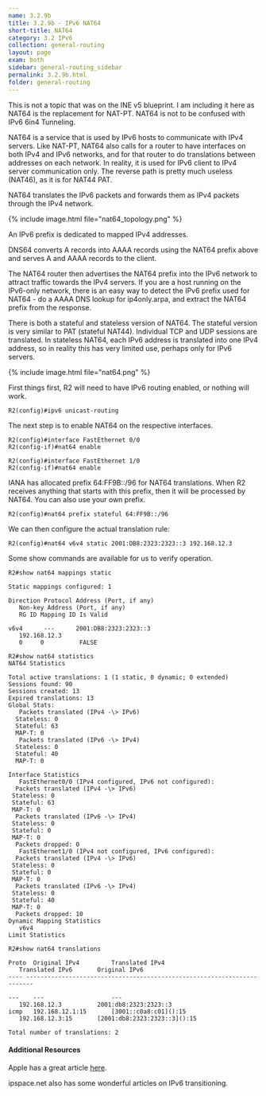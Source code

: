 ```yaml
---
name: 3.2.9b
title: 3.2.9b - IPv6 NAT64
short-title: NAT64
category: 3.2 IPv6
collection: general-routing
layout: page
exam: both
sidebar: general-routing_sidebar
permalink: 3.2.9b.html
folder: general-routing
---
```

This is not a topic that was on the INE v5 blueprint. I am including it here as NAT64 is the replacement for NAT-PT. NAT64 is not to be confused with IPv6 6in4 Tunneling.

NAT64 is a service that is used by IPv6 hosts to communicate with IPv4 servers. Like NAT-PT, NAT64 also calls for a router to have interfaces on both IPv4 and IPv6 networks, and for that router to do translations between addresses on each network. In reality, it is used for IPv6 client to IPv4 server communication only. The reverse path is pretty much useless (NAT46), as it is for NAT44 PAT.

NAT64 translates the IPv6 packets and forwards them as IPv4 packets through the IPv4 network.

{% include image.html file="nat64_topology.png" %}

An IPv6 prefix is dedicated to mapped IPv4 addresses.

DNS64 converts A records into AAAA records using the NAT64 prefix above and serves A and AAAA records to the client.

The NAT64 router then advertises the NAT64 prefix into the IPv6 network to attract traffic towards the IPv4 servers. If you are a host running on the IPv6-only network, there is an easy way to detect the IPv6 prefix used for NAT64 - do a AAAA DNS lookup for ip4only.arpa, and extract the NAT64 prefix from the response.

There is both a stateful and stateless version of NAT64. The stateful version is very similar to PAT (stateful NAT44).  Individual TCP and UDP sessions are translated. In stateless NAT64, each IPv6 address is translated into one IPv4 address, so in reality this has very limited use, perhaps only for IPv6 servers.

{% include image.html file="nat64.png" %}

First things first, R2 will need to have IPv6 routing enabled, or nothing will work.
```
R2(config)#ipv6 unicast-routing
```
The next step is to enable NAT64 on the respective interfaces.
```
R2(config)#interface FastEthernet 0/0
R2(config-if)#nat64 enable
```
```
R2(config)#interface FastEthernet 1/0
R2(config-if)#nat64 enable
```
IANA has allocated prefix 64:FF9B::/96 for NAT64 translations. When R2 receives anything that starts with this prefix, then it will be processed by NAT64. You can also use your own prefix.
```
R2(config)#nat64 prefix stateful 64:FF9B::/96
```
We can then configure the actual translation rule:
```
R2(config)#nat64 v6v4 static 2001:DB8:2323:2323::3 192.168.12.3
```
Some show commands are available for us to verify operation.

```
R2#show nat64 mappings static

Static mappings configured: 1

Direction Protocol Address (Port, if any)
   Non-key Address (Port, if any)
   RG ID Mapping ID Is Valid

v6v4      ---      2001:DB8:2323:2323::3
   192.168.12.3
   0     0          FALSE
```

```
R2#show nat64 statistics
NAT64 Statistics

Total active translations: 1 (1 static, 0 dynamic; 0 extended)
Sessions found: 90
Sessions created: 13
Expired translations: 13
Global Stats:
   Packets translated (IPv4 -\> IPv6)
  Stateless: 0
  Stateful: 63
  MAP-T: 0
   Packets translated (IPv6 -\> IPv4)
  Stateless: 0
  Stateful: 40
  MAP-T: 0

Interface Statistics
   FastEthernet0/0 (IPv4 configured, IPv6 not configured):
  Packets translated (IPv4 -\> IPv6)
 Stateless: 0
 Stateful: 63
 MAP-T: 0
  Packets translated (IPv6 -\> IPv4)
 Stateless: 0
 Stateful: 0
 MAP-T: 0
  Packets dropped: 0
   FastEthernet1/0 (IPv4 not configured, IPv6 configured):
  Packets translated (IPv4 -\> IPv6)
 Stateless: 0
 Stateful: 0
 MAP-T: 0
  Packets translated (IPv6 -\> IPv4)
 Stateless: 0
 Stateful: 40
 MAP-T: 0
  Packets dropped: 10
Dynamic Mapping Statistics
   v6v4
Limit Statistics
```

```
R2#show nat64 translations

Proto  Original IPv4         Translated IPv4
   Translated IPv6       Original IPv6
---- ------------------------------------------------------------------------

---    ---                   ---                                             
   192.168.12.3          2001:db8:2323:2323::3                           
icmp   192.168.12.1:15       [3001::c0a8:c01]():15                             
   192.168.12.3:15       [2001:db8:2323:2323::3]():15                      

Total number of translations: 2
```


#### Additional Resources
Apple has a great article [here][1].

ipspace.net also has some wonderful articles on IPv6 transitioning.

[1]:	https://developer.apple.com/library/content/documentation/NetworkingInternetWeb/Conceptual/NetworkingOverview/UnderstandingandPreparingfortheIPv6Transition/UnderstandingandPreparingfortheIPv6Transition.html
